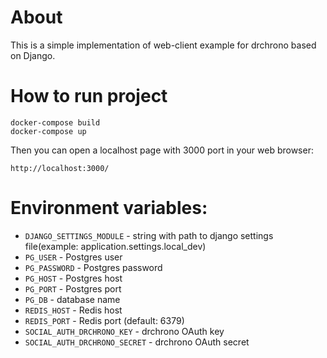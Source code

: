 # About
This is a simple implementation of web-client example for drchrono based on Django.

# How to run project
```
docker-compose build
docker-compose up
```
Then you can open a localhost page with 3000 port in your web browser:

`http://localhost:3000/`

# Environment variables:
* `DJANGO_SETTINGS_MODULE` - string with path to django settings file(example: application.settings.local_dev)
* `PG_USER` - Postgres user
* `PG_PASSWORD` - Postgres password
* `PG_HOST` - Postgres host
* `PG_PORT` - Postgres port
* `PG_DB` - database name
* `REDIS_HOST` - Redis host
* `REDIS_PORT` - Redis port (default: 6379)
* `SOCIAL_AUTH_DRCHRONO_KEY` - drchrono OAuth key
* `SOCIAL_AUTH_DRCHRONO_SECRET` - drchrono OAuth secret
